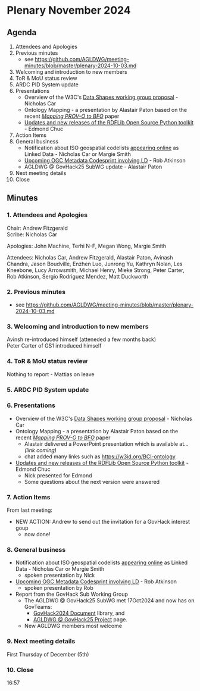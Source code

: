 # Plenary November 2024

## Agenda

1. Attendees and Apologies
2. Previous minutes
   * see https://github.com/AGLDWG/meeting-minutes/blob/master/plenary-2024-10-03.md
3. Welcoming and introduction to new members
4. ToR & MoU status review
5. ARDC PID System update
6. Presentations
     * Overview of the W3C's [Data Shapes working group proposal](https://w3c.github.io/shacl/charter-1.2/shacl-wg.html) - Nicholas Car
     * Ontology Mapping - a presentation by Alastair Paton based on the recent [_Mapping PROV-O to BFO_](https://www.arxiv.org/abs/2408.03866) paper
     * [Updates and new releases of the RDFLib Open Source Python toolkit](https://github.com/RDFLib/rdflib/releases/) - Edmond Chuc     
8. Action Items
9. General business
    * Notification about ISO geospatial codelists [appearing online](http://defs-dev.opengis.net/prez-hosted/catalogs/tc211:) as Linked Data - Nicholas Car or Margie Smith
    * [Upcoming OGC Metadata Codesprint involving LD](https://www.ogc.org/ogc-events/the-november-2024-ogc-metadata-code-sprint/) - Rob Atkinson
    * AGLDWG @ GovHack25 SubWG update - Alastair Paton
10. Next meeting details
11. Close

## Minutes

### 1. Attendees and Apologies

Chair: Andrew Fitzgerald  
Scribe: Nicholas Car  

Apologies: John Machine, Terhi N-F, Megan Wong, Margie Smith

Attendees: Nicholas Car, Andrew Fitzgerald, Alastair Paton, Avinash Chandra, Jason Boudville, Enzhen Luo, Junrong Yu, Kathryn Nolan, Les Kneebone, Lucy Arrowsmith, Michael Henry, Mieke Strong, Peter Carter, Rob Atkinson, Sergio Rodriguez Mendez, Matt Duckworth

### 2. Previous minutes

* see https://github.com/AGLDWG/meeting-minutes/blob/master/plenary-2024-10-03.md
     
### 3. Welcoming and introduction to new members

Avinsh re-introduced himself (atteneded a few months back)  
Peter Carter of GS1 introduced himself  

### 4. ToR & MoU status review

Nothing to report - Mattias on leave


### 5. ARDC PID System update


### 6. Presentations

* Overview of the W3C's [Data Shapes working group proposal](https://w3c.github.io/shacl/charter-1.2/shacl-wg.html) - Nicholas Car
* Ontology Mapping - a presentation by Alastair Paton based on the recent [_Mapping PROV-O to BFO_](https://www.arxiv.org/abs/2408.03866) paper
    * Alastair delivered a PowerPoint presentation which is available at... _(link coming)_
    * chat added many links such as https://w3id.org/BCI-ontology
* [Updates and new releases of the RDFLib Open Source Python toolkit](https://github.com/RDFLib/rdflib/releases/) - Edmond Chuc
    * Nick presented for Edmond
    * Some questions about the next version were answered

### 7. Action Items

From last meeting:

* NEW ACTION: Andrew to send out the invitation for a GovHack interest goup
    * now done!

### 8. General business

* Notification about ISO geospatial codelists [appearing online](http://defs-dev.opengis.net/prez-hosted/catalogs/tc211:) as Linked Data - Nicholas Car or Margie Smith
    * spoken presentation by Nick
* [Upcoming OGC Metadata Codesprint involving LD](https://www.ogc.org/ogc-events/the-november-2024-ogc-metadata-code-sprint/) - Rob Atkinson
    * spoken presentation by Rob
* Report from the GovHack Sub Working Group
    * The AGLDWG @ GovHack25 SubWG met 17Oct2024 and now has on GovTeams:
        * [GovHack2024 Document](https://govteams.sharepoint.com/sites/agldwg/GovHack2024/Forms/AllItems.aspx) library, and
        * [AGLDWG @ GovHack25 Project](https://govteams.sharepoint.com/sites/agldwg/_layouts/15/Planner.aspx?groupId=28b0c03a-4ede-4222-859a-010c48e4d6da&planId=I8UIX1-EeUOjmzhGmnXFZcgAHcfm) page.
    * New AGLDWG members most welcome


### 9. Next meeting details

First Thursday of December (5th)

### 10. Close

16:57
